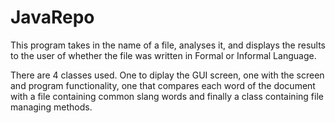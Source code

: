 # JavaRepo

This program takes in the name of a file, analyses it, 
and displays the results to the user of whether the file was written in 
Formal or Informal Language.

There are 4 classes used. One to diplay the GUI screen, one with the screen 
and program functionality, one that compares each word of the document
with a file containing common slang words and finally a class containing file
managing methods.
